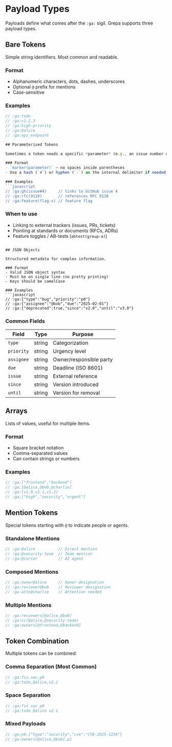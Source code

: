 # Payload Types
<!-- :ga:tldr Three payload types: bare tokens, JSON objects, and arrays -->
<!-- :ga:notation Detailed payload type specifications and examples -->

Payloads define what comes after the `:ga:` sigil. Grepa supports three payload types.

## Bare Tokens

Simple string identifiers. Most common and readable.

### Format
- Alphanumeric characters, dots, dashes, underscores
- Optional `@` prefix for mentions
- Case-sensitive

### Examples
```javascript
// :ga:todo
// :ga:v1.2.3
// :ga:high-priority
// :ga:@alice
// :ga:api_endpoint

## Parameterised Tokens

Sometimes a token needs a specific *parameter* (e.g., an issue number or RFC).  Append the parameter in parentheses – the combination is still treated as **one token**.

### Format
- `marker(parameter)` – no spaces inside parentheses
- Use a hash (`#`) or hyphen (`-`) as the internal delimiter if needed (`issue#4`, not `issue/4`)

### Examples
```javascript
// :ga:gh(issue#4)     // links to GitHub issue 4
// :ga:rfc(9110)       // references RFC 9110
// :ga:feature(flag-x) // feature flag
```

### When to use
- Linking to external trackers (issues, PRs, tickets)
- Pointing at standards or documents (RFCs, ADRs)
- Feature toggles / AB-tests (`abtest(group-a)`) 
```

## JSON Objects

Structured metadata for complex information.

### Format
- Valid JSON object syntax
- Must be on single line (no pretty printing)
- Keys should be camelCase

### Examples
```javascript
// :ga:{"type":"bug","priority":"p0"}
// :ga:{"assignee":"@bob","due":"2025-02-01"}
// :ga:{"deprecated":true,"since":"v2.0","until":"v3.0"}
```

### Common Fields

| Field | Type | Purpose |
|-------|------|---------|
| `type` | string | Categorization |
| `priority` | string | Urgency level |
| `assignee` | string | Owner/responsible party |
| `due` | string | Deadline (ISO 8601) |
| `issue` | string | External reference |
| `since` | string | Version introduced |
| `until` | string | Version for removal |

## Arrays

Lists of values, useful for multiple items.

### Format
- Square bracket notation
- Comma-separated values
- Can contain strings or numbers

### Examples
```javascript
// :ga:["frontend","backend"]
// :ga:[@alice,@bob,@charlie]
// :ga:[v1.0,v1.1,v1.2]
// :ga:["high","security","urgent"]
```

## Mention Tokens

Special tokens starting with `@` to indicate people or agents.

### Standalone Mentions
```javascript
// :ga:@alice          // Direct mention
// :ga:@security-team  // Team mention
// :ga:@cursor         // AI agent
```

### Composed Mentions
```javascript
// :ga:owner@alice     // Owner designation
// :ga:reviewer@bob    // Reviewer designation
// :ga:attn@charlie    // Attention needed
```

### Multiple Mentions
```javascript
// :ga:reviewers[@alice,@bob]
// :ga:cc(@alice,@security-team)
// :ga:owners[@frontend,@backend]
```

## Token Combination

Multiple tokens can be combined:

### Comma Separation (Most Common)
```javascript
// :ga:fix,sec,p0
// :ga:todo,@alice,v2.1
```

### Space Separation
```javascript
// :ga:fix sec p0
// :ga:todo @alice v2.1
```

### Mixed Payloads
```javascript
// :ga:p0,{"type":"security","cve":"CVE-2025-1234"}
// :ga:owners[@alice,@bob],p1
```